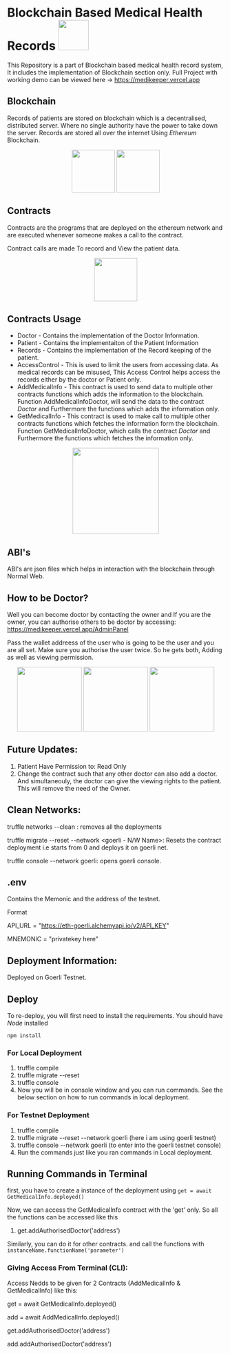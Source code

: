 # Blockchain Based Medical Health Records <img src="https://thumbs.gfycat.com/ScientificSimilarIvorybilledwoodpecker-max-1mb.gif" width="70" align="bottom" >

This Repository is a part of Blockchain based medical health record system, It includes the implementation of Blockchain section only. Full Project with working demo can be viewed here -> https://medikeeper.vercel.app

## Blockchain

Records of patients are stored on blockchain which is a decentralised, distributed server. Where no single authority have the power to take down the server. Records are stored all over the internet Using *Ethereum* Blockchain.

<p align="center">
<img src="https://c.tenor.com/7VzBpq5zYR8AAAAd/eth.gif" height="100" align="center">
 
<img src="https://c.tenor.com/Vj0bLN3bFksAAAAC/blockchain-bitcoin.gif" height="100" align="center">
</p>

## Contracts

Contracts are the programs that are deployed on the ethereum network and are executed whenever someone makes a call to the contract.

Contract calls are made To record and View the patient data.

<p align="center">
<img src="https://cdn.dribbble.com/users/2574702/screenshots/6702374/metamask.gif" height="100" align="center">
</p>

## Contracts Usage

* Doctor - Contains the implementation of the Doctor Information.
* Patient - Contains the implementaiton of the Patient Information
* Records -  Contains the implementation of the Record keeping of the patient.
* AccessControl - This is used to limit the users from accessing data. As medical records can be misused, This Access Control helps access the records either by the doctor or Patient only.
* AddMedicalInfo - This contract is used to send data to multiple other contracts functions which adds the information to the blockchain. Function AddMedicalInfoDoctor, will send the data to the contract *Doctor* and Furthermore the functions which adds the information only.
* GetMedicalInfo - This contract is used to make call to multiple other contracts functions which fetches the information form the blockchain. Function GetMedicalInfoDoctor, which calls the contract *Doctor* and Furthermore the functions which fetches the information only.

<p align="center">
<img src="https://www.cognierblock.com/img/bi-admin.gif" height="200" align="center" />
</p>

## ABI's

ABI's are json files which helps in interaction with the blockchain through Normal Web. 

## How to be Doctor?

Well you can become doctor by contacting the owner and If you are the owner, you can authorise others to be doctor by accessing: https://medikeeper.vercel.app/AdminPanel

Pass the wallet addreess of the user who is going to be the user and you are all set. Make sure you authorise the user twice. So he gets both, Adding as well as viewing permission.

<p align="center">
<img src="https://i.pinimg.com/originals/36/02/fc/3602fc580ec2e5439d9e2588c4bd3544.gif" height="150" align="center">
  
<img src="https://upload.wikimedia.org/wikipedia/commons/8/8d/Patient_Care_GIF_Animation_Loop.gif" height="150" align="center">
  
<img src="https://images.squarespace-cdn.com/content/v1/5a8694a6e45a7c0c0c9dfac1/1625848330150-P6AZKX3IWVSWBSTR7D6X/report_mini_black_animated.gif" height="150" align="center">
</p>


## Future Updates:

1. Patient Have Permission to: Read Only
2. Change the contract such that any other doctor can also add a doctor. And simultaneouly, the doctor can give the viewing rights to the patient. This will remove the need of the Owner.

## Clean Networks:

truffle networks --clean : removes all the deployments

truffle migrate --reset --network <goerli - N/W Name>: Resets the contract deployment i.e starts from 0 and deploys it on goerli net.

truffle console --network goerli: opens goerli console.


## .env

Contains the Memonic and the address of the testnet.

Format

API_URL = "https://eth-goerli.alchemyapi.io/v2/API_KEY"

MNEMONIC = "privatekey here"

## Deployment Information:

Deployed on Goerli Testnet.

## Deploy

To re-deploy, you will first need to install the requirements.
You should have *Node* installed

`npm install`

### For Local Deployment

1. truffle compile
2. truffle migrate --reset 
3. truffle console
4. Now you will be in console window and you can run commands. See the below section on how to run commands in local deployment.

### For Testnet Deployment

1. truffle compile
2. truffle migrate --reset  --network goerli (here i am using goerli testnet)
3. truffle console --network goerli (to enter into the goerli testnet console)
4. Run the commands just like you ran commands in Local deployment.


## Running Commands in Terminal

first, you have to create a instance of the deployment using `get = await GetMedicalInfo.deployed()`

Now, we can access the GetMedicalInfo contract with the 'get' only. So all the functions can be accessed like this

1. get.addAuthorisedDoctor('address')

Similarly, you can do it for other contracts. and call the functions with `instanceName.functionName('parameter')`

### Giving Access From Terminal (CLI):

Access Nedds to be given for 2 Contracts (AddMedicalInfo & GetMedicalInfo) like this:

get = await GetMedicalInfo.deployed()

add = await AddMedicalInfo.deployed()

get.addAuthorisedDoctor('address')

add.addAuthorisedDoctor('address')